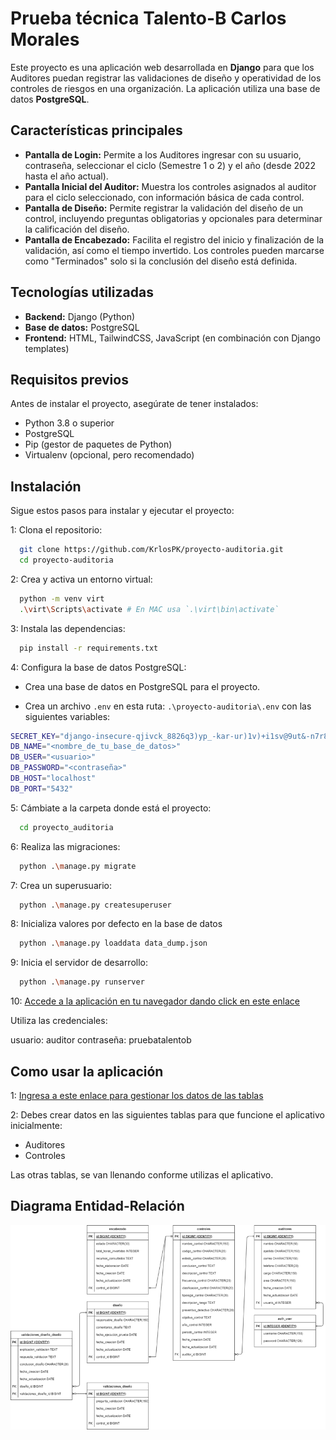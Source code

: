 # Prueba técnica Talento-B Carlos Morales

Este proyecto es una aplicación web desarrollada en **Django** para que los Auditores puedan registrar las validaciones de diseño y operatividad de los controles de riesgos en una organización. La aplicación utiliza una base de datos **PostgreSQL**.

## Características principales

- **Pantalla de Login:** Permite a los Auditores ingresar con su usuario, contraseña, seleccionar el ciclo (Semestre 1 o 2) y el año (desde 2022 hasta el año actual).
- **Pantalla Inicial del Auditor:** Muestra los controles asignados al auditor para el ciclo seleccionado, con información básica de cada control.
- **Pantalla de Diseño:** Permite registrar la validación del diseño de un control, incluyendo preguntas obligatorias y opcionales para determinar la calificación del diseño.
- **Pantalla de Encabezado:** Facilita el registro del inicio y finalización de la validación, así como el tiempo invertido. Los controles pueden marcarse como "Terminados" solo si la conclusión del diseño está definida.

## Tecnologías utilizadas

- **Backend:** Django (Python)
- **Base de datos:** PostgreSQL
- **Frontend:** HTML, TailwindCSS, JavaScript (en combinación con Django templates)

## Requisitos previos

Antes de instalar el proyecto, asegúrate de tener instalados:

- Python 3.8 o superior
- PostgreSQL
- Pip (gestor de paquetes de Python)
- Virtualenv (opcional, pero recomendado)

## Instalación

Sigue estos pasos para instalar y ejecutar el proyecto:

1: Clona el repositorio:

``` bash
  git clone https://github.com/KrlosPK/proyecto-auditoria.git
  cd proyecto-auditoria
```

2: Crea y activa un entorno virtual:

``` bash
  python -m venv virt
  .\virt\Scripts\activate # En MAC usa `.\virt\bin\activate`
```

3: Instala las dependencias:

``` bash
  pip install -r requirements.txt
```

4: Configura la base de datos PostgreSQL:

- Crea una base de datos en PostgreSQL para el proyecto.

- Crea un archivo ```.env``` en esta ruta: ```.\proyecto-auditoria\.env``` con las siguientes variables:

``` bash
SECRET_KEY="django-insecure-qjivck_8826q3)yp_-kar-ur)1v)+i1sv@9ut&-n7r856ocyus"
DB_NAME="<nombre_de_tu_base_de_datos>"
DB_USER="<usuario>"
DB_PASSWORD="<contraseña>"
DB_HOST="localhost"
DB_PORT="5432"
```

5: Cámbiate a la carpeta donde está el proyecto:

``` bash
  cd proyecto_auditoria
```

6: Realiza las migraciones:

``` bash
  python .\manage.py migrate
```

7: Crea un superusuario:

``` bash
  python .\manage.py createsuperuser
```

8: Inicializa valores por defecto en la base de datos

``` bash
  python .\manage.py loaddata data_dump.json
```

9: Inicia el servidor de desarrollo:

``` bash
  python .\manage.py runserver
```

10: [Accede a la aplicación en tu navegador dando click en este enlace](http://127.0.0.1:8000)

Utiliza las credenciales:

usuario: auditor
contraseña: pruebatalentob

## Como usar la aplicación

1: [Ingresa a este enlace para gestionar los datos de las tablas](http://127.0.0.1:8000/admin)

2: Debes crear datos en las siguientes tablas para que funcione el aplicativo inicialmente:

- Auditores
- Controles

Las otras tablas, se van llenando conforme utilizas el aplicativo.

## Diagrama Entidad-Relación

![Diagrama Entidad-Relación](diagrama_entidad_relacion.png)
